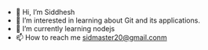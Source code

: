 - 👋 Hi, I’m Siddhesh
- 👀 I’m interested in learning about Git and its applications. 
- 🌱 I’m currently learning nodejs
- 📫 How to reach me sidmaster20@gmail.conm

<!---
sidmaster20/sidmaster20 is a ✨ special ✨ repository because its `README.md` (this file) appears on your GitHub profile.
You can click the Preview link to take a look at your changes.
--->
